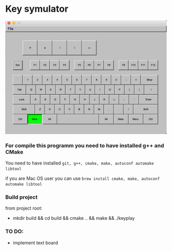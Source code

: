 # Key symulator

![Scheme](img/screen.jpg)

### For compile this programm you need to have installed g++ and CMake

You need to have installed `git, g++, cmake, make, autoconf automake libtool`

if you are Mac OS user you can use `brew install cmake, make, autoconf automake libtool`

### Build project
from project root:
- mkdir build && cd build && cmake .. && make && ./keyplay

### TO DO:
- implement text board

